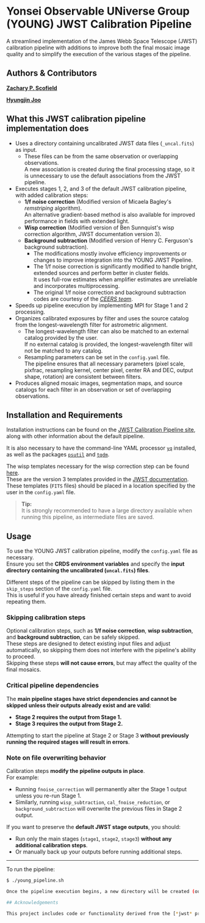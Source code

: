 # Yonsei Observable UNiverse Group (YOUNG) JWST Calibration Pipeline

A streamlined implementation of the James Webb Space Telescope (JWST) calibration pipeline with additions to improve both the final mosaic image quality and to
simplify the execution of the various stages of the pipeline.

## Authors & Contributors

**[Zachary P. Scofield](https://github.com/zpscofield)**

**[Hyungjin Joo](https://github.com/Hyungjin-Joo)**

## What this JWST calibration pipeline implementation does

- Uses a directory containing uncalibrated JWST data files (`_uncal.fits`) as input.
    - These files can be from the same observation or overlapping observations.  
      A new association is created during the final processing stage, so it is unnecessary to use the default associations from the JWST pipeline.
- Executes stages 1, 2, and 3 of the default JWST calibration pipeline, with added calibration steps:
    - **1/f noise correction** (Modified version of Micaela Bagley's *remstriping* algorithm).  
      An alternative gradient-based method is also available for improved performance in fields with extended light.
    - **Wisp correction** (Modified version of Ben Sunnquist's wisp correction algorithm, JWST documentation version 3).
    - **Background subtraction** (Modified version of Henry C. Ferguson's background subtraction).
        - The modifications mostly involve efficiency improvements or changes to improve integration into the YOUNG JWST Pipeline.
        - The 1/f noise correction is significantly modified to handle bright, extended sources and perform better in cluster fields.  
          It uses full-row estimates when amplifier estimates are unreliable and incorporates multiprocessing.
        - The original 1/f noise correction and background subtraction codes are courtesy of the [*CEERS team*](https://github.com/ceers/ceers-nircam).
- Speeds up pipeline execution by implementing MPI for Stage 1 and 2 processing.
- Organizes calibrated exposures by filter and uses the source catalog from the longest-wavelength filter for astrometric alignment.
    - The longest-wavelength filter can also be matched to an external catalog provided by the user.  
      If no external catalog is provided, the longest-wavelength filter will not be matched to any catalog.
    - Resampling parameters can be set in the `config.yaml` file.  
      The pipeline ensures that all necessary parameters (pixel scale, pixfrac, resampling kernel, center pixel, center RA and DEC, output shape, rotation) are consistent between filters.
- Produces aligned mosaic images, segmentation maps, and source catalogs for each filter in an observation or set of overlapping observations.

## Installation and Requirements

Installation instructions can be found on the [JWST Calibration Pipeline site](https://jwst-pipeline.readthedocs.io/en/latest/), along with other information about the default pipeline.

It is also necessary to have the command-line YAML processor [`yq`](https://pypi.org/project/yq/) installed, as well as the packages [`psutil`](https://anaconda.org/conda-forge/psutil/) and [`tqdm`](https://anaconda.org/conda-forge/tqdm/).

The wisp templates necessary for the wisp correction step can be found [here](https://stsci.app.box.com/s/1bymvf1lkrqbdn9rnkluzqk30e8o2bne/folder/275049066832?page=2).  
These are the version 3 templates provided in the [JWST documentation](https://jwst-docs.stsci.edu/known-issues-with-jwst-data/nircam-known-issues/nircam-scattered-light-artifacts#gsc.tab=0).  
These templates (`FITS` files) should be placed in a location specified by the user in the `config.yaml` file.

> **Tip:**  
> It is strongly recommended to have a large directory available when running this pipeline, as intermediate files are saved.

## Usage

To use the YOUNG JWST calibration pipeline, modify the `config.yaml` file as necessary.  
Ensure you set the **CRDS environment variables** and specify the **input directory containing the uncalibrated (`uncal.fits`) files**.

Different steps of the pipeline can be skipped by listing them in the `skip_steps` section of the `config.yaml` file.  
This is useful if you have already finished certain steps and want to avoid repeating them.

### Skipping calibration steps
Optional calibration steps, such as **1/f noise correction**, **wisp subtraction**, and **background subtraction**, can be safely skipped.  
These steps are designed to detect existing input files and adjust automatically, so skipping them does not interfere with the pipeline's ability to proceed.  
Skipping these steps **will not cause errors**, but may affect the quality of the final mosaics.

### Critical pipeline dependencies
The **main pipeline stages have strict dependencies and cannot be skipped unless their outputs already exist and are valid**:
- **Stage 2 requires the output from Stage 1.**
- **Stage 3 requires the output from Stage 2.**

Attempting to start the pipeline at Stage 2 or Stage 3 **without previously running the required stages will result in errors**.

### Note on file overwriting behavior
Calibration steps **modify the pipeline outputs in place**.  
For example:
- Running `fnoise_correction` will permanently alter the Stage 1 output unless you re-run Stage 1.
- Similarly, running `wisp_subtraction`, `cal_fnoise_reduction`, or `background_subtraction` will overwrite the previous files in Stage 2 output.

If you want to preserve the **default JWST stage outputs**, you should:
- Run only the main stages (`stage1`, `stage2`, `stage3`) **without any additional calibration steps**.
- Or manually back up your outputs before running additional steps.

---

To run the pipeline:
```bash
$ ./young_pipeline.sh

Once the pipeline execution begins, a new directory will be created (output_directory/program) which will contain the output from all stages of the pipeline. Additionally, log files (.log) will be created to keep track of the detailed output from the pipeline. For stage 3 processing, log files will be located in the final filter directories.

## Acknowledgements

This project includes code or functionality derived from the [*jwst* project](https://github.com/spacetelescope/jwst), developed by the Space Telescope Science Institute (STScI) and the Association of Universities for Research in Astronomy (AURA). This project also incorporates algorithms from the [*ceers-nircam* project](https://github.com/ceers/ceers-nircam).
